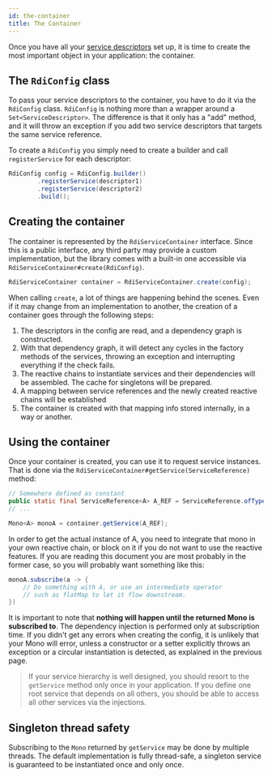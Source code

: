 ```yaml
---
id: the-container
title: The Container
---
```


Once you have all your [service descriptors](service-descriptors.md) set up, it is time to create the most important object in your application: the container.

## The `RdiConfig` class

To pass your service descriptors to the container, you have to do it via the `RdiConfig` class. `RdiConfig` is nothing more than a wrapper around a `Set<ServiceDescriptor>`. The difference is that it only has a "add" method, and it will throw an exception if you add two service descriptors that targets the same service reference.

To create a `RdiConfig` you simply need to create a builder and call `registerService` for each descriptor:

```java
RdiConfig config = RdiConfig.builder()
        .registerService(descriptor1)
        .registerService(descriptor2)
        .build();
```

## Creating the container

The container is represented by the `RdiServiceContainer` interface. Since this is a public interface, any third party may provide a custom implementation, but the library comes with a built-in one accessible via `RdiServiceContainer#create(RdiConfig)`.

```java
RdiServiceContainer container = RdiServiceContainer.create(config);
```

When calling `create`, a lot of things are happening behind the scenes. Even if it may change from an implementation to another, the creation of a container goes through the following steps:

1. The descriptors in the config are read, and a dependency graph is constructed.
2. With that dependency graph, it will detect any cycles in the factory methods of the services, throwing an exception and interrupting everything if the check fails.
3. The reactive chains to instantiate services and their dependencies will be assembled. The cache for singletons will be prepared.
4. A mapping between service references and the newly created reactive chains will be established
5. The container is created with that mapping info stored internally, in a way or another.

## Using the container

Once your container is created, you can use it to request service instances. That is done via the `RdiServiceContainer#getService(ServiceReference)` method:

```java
// Somewhere defined as constant
public static final ServiceReference<A> A_REF = ServiceReference.ofType(A.class);
// ...

Mono<A> monoA = container.getService(A_REF);
```

In order to get the actual instance of A, you need to integrate that mono in your own reactive chain, or block on it if you do not want to use the reactive features. If you are reading this document you are most probably in the former case, so you will probably want something like this:

```java
monoA.subscribe(a -> {
    // Do something with A, or use an intermediate operator
    // such as flatMap to let it flow downstream.
})
```

It is important to note that **nothing will happen until the returned Mono is subscribed to**. The dependency injection is performed only at subscription time. If you didn't get any errors when creating the config, it is unlikely that your Mono will error, unless a constructor or a setter explicitly throws an exception or a circular instantiation is detected, as explained in the previous page.

> If your service hierarchy is well designed, you should resort to the `getService` method only once in your application. If you define one root service that depends on all others, you should be able to access all other services via the injections.

## Singleton thread safety

Subscribing to the `Mono` returned by `getService` may be done by multiple threads. The default implementation is fully thread-safe, a singleton service is guaranteed to be instantiated once and only once.
